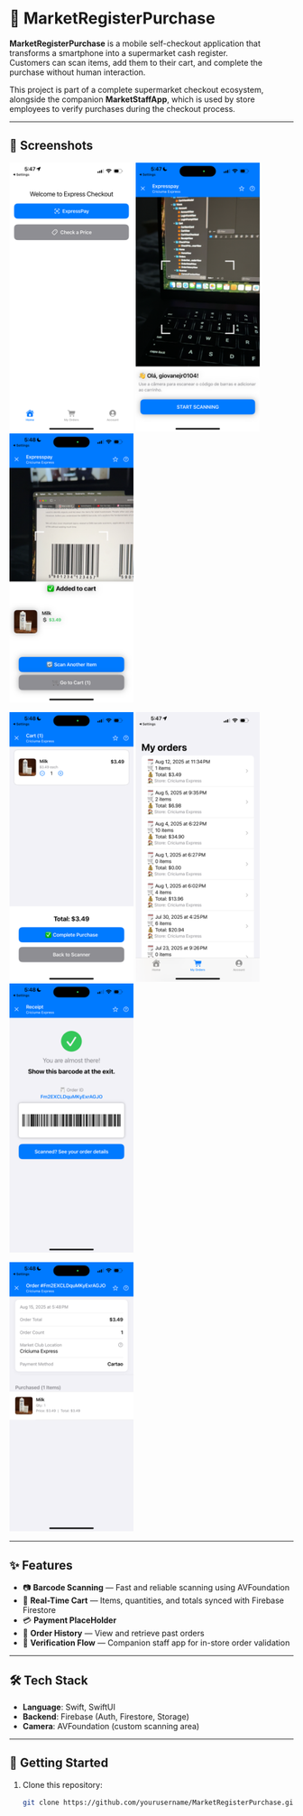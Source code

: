 # 🛒 MarketRegisterPurchase

**MarketRegisterPurchase** is a mobile self-checkout application that transforms a smartphone into a supermarket cash register.  
Customers can scan items, add them to their cart, and complete the purchase without human interaction.  

This project is part of a complete supermarket checkout ecosystem, alongside the companion **MarketStaffApp**, 
which is used by store employees to verify purchases during the checkout process.


---

## 📸 Screenshots

<p float="left">
  <img src="screenshots/home.PNG" width="220" />
  <img src="screenshots/home_scanner.PNG" width="220" />
  <img src="screenshots/item_scanned.PNG" width="220" />
</p>

<p float="left">
  <img src="screenshots/cart.PNG" width="220" />
  <img src="screenshots/orders.PNG" width="220" />
  <img src="screenshots/purchased_verification.PNG" width="220" />
</p>

<p float="left">
  <img src="screenshots/receipt.PNG" width="220" />
</p>

---

## ✨ Features
- 📷 **Barcode Scanning** — Fast and reliable scanning using AVFoundation  
- 🛒 **Real-Time Cart** — Items, quantities, and totals synced with Firebase Firestore  
- 💳 **Payment PlaceHolder** 
- 📜 **Order History** — View and retrieve past orders  
- 🏪 **Verification Flow** — Companion staff app for in-store order validation  

---

## 🛠 Tech Stack
- **Language**: Swift, SwiftUI  
- **Backend**: Firebase (Auth, Firestore, Storage)  
- **Camera**: AVFoundation (custom scanning area)  

---

## 🚀 Getting Started

1. Clone this repository:
   ```bash
   git clone https://github.com/yourusername/MarketRegisterPurchase.git
